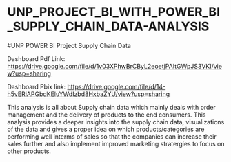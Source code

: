 # UNP_PROJECT_BI_WITH_POWER_BI_SUPPLY_CHAIN_DATA-ANALYSIS

#UNP POWER BI Project Supply Chain Data


Dashboard Pdf Link:
https://drive.google.com/file/d/1v03XPhwBrCByL2eoetjPAItGWpJS3VKI/view?usp=sharing


Dashboard Pbix link:
https://drive.google.com/file/d/14-h5vERiAPGbdKEluYWdIzbd8HxbaZYU/view?usp=sharing


This analysis is all about Supply chain data which mainly deals with order management and the delivery of products to the end consumers. This analysis provides a deeper insights into the supply chain data, 
visualizations of the data and gives a proper idea on which products/categories are performing well interms of sales so that the companies can increase their sales further and also 
implement improved marketing stratergies to focus on other products.

